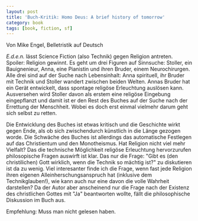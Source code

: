 ```yaml
---
layout: post
title: 'Buch-Kritik: Homo Deus: A brief history of tomorrow'
category: book
tags: [book, fiction, sf]
---
```


Von Mike Engel, Belletristik auf Deutsch

_E.d.e.n._ lässt Science Fiction (also Technik) gegen Religion antreten. Spoiler: Religion gewinnt. Es geht um drei Figuren auf Sinnsuche: Stoller, ein Bauignenieur, Anna, eine Pianistin und ihren Bruder, einem Neurochirurgen. Alle drei sind auf der Suche nach Lebensinhalt: Anna spirituell, ihr Bruder mit Technik und Stoller wandert zwischen beiden Welten. Annas Bruder hat ein Gerät entwickelt, dass spontage religöse Erleuchtung auslösen kann. Ausversehen wird Stoller davon als erstem eine religöse Eingebung eingepflanzt und damit ist er den Rest des Buches auf der Suche nach der Errettung der Menschheit. Wobei es doch erst einmal vielmehr darum geht sich selbst zu retten.

Die Entwicklung des Buches ist etwas kritisch und die Geschichte wirkt gegen Ende, als ob sich zwischendurch künstlich in die Länge gezogen worde. Die Schwäche des Buches ist allerdings das automatische Festlegen auf das Christientum und den Monotheismus. Hat Religion nicht viel mehr Vielfalt? Das die technische Möglichkeit religöse Erleuchtung hervorzurufen philosopische Fragen auswirft ist klar. Das nur die Frage: "Gibt es (den christilichen) Gott wirklich, wenn die Technik so mächtig ist?" zu diskutieren ist da zu wenig. Viel interesanter finde ich die Frage, wenn fast jede Religion ihren eigenen Alleinherschungsanspruch hat (inklusive dem Technikglauben!), wie kann auch nur eine davon die volle Wahrheit darstellen? Da der Autor aber anscheinend nur die Frage nach der Existenz des christlichen Gottes mit "Ja" beantworten wollte, fällt die philosophische Diskussion im Buch aus.

Empfehlung: Muss man nicht gelesen haben.
